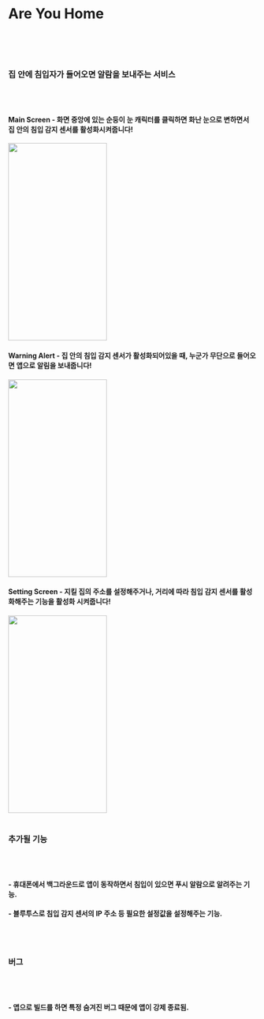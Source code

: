 # Are You Home
<br><br><br>

### 집 안에 침입자가 들어오면 알람을 보내주는 서비스 
<br><br>

#### Main Screen - 화면 중앙에 있는 순둥이 눈 캐릭터를 클릭하면 화난 눈으로 변하면서 집 안의 침입 감지 센서를 활성화시켜줍니다!
<img src="https://github.com/wkdghdwns199/are-you-home/assets/35947667/8294781c-d55a-4c84-857d-fefeda637b5e" width="200" height="400"/>

#### Warning Alert - 집 안의 침입 감지 센서가 활성화되어있을 때, 누군가 무단으로 들어오면 앱으로 알림을 보내줍니다!
<img src="https://github.com/wkdghdwns199/are-you-home/assets/35947667/4ab09acb-5472-4d9e-903e-55fa93e4ac00" width="200" height="400"/>

#### Setting Screen - 지킬 집의 주소를 설정해주거나, 거리에 따라 침입 감지 센서를 활성화해주는 기능을 활성화 시켜줍니다!
<img src="https://github.com/wkdghdwns199/are-you-home/assets/35947667/e5ba6830-26f8-41f1-8d27-d02b3341b8f9" width="200" height="400"/>
<br><br>

### 추가될 기능 
<br><br>

#### - 휴대폰에서 백그라운드로 앱이 동작하면서 침입이 있으면 푸시 알람으로 알려주는 기능.
#### - 블루투스로 침입 감지 센서의 IP 주소 등 필요한 설정값을 설정해주는 기능.
<br><br>


### 버그
<br><br>
#### - 앱으로 빌드를 하면 특정 숨겨진 버그 때문에 앱이 강제 종료됨.
